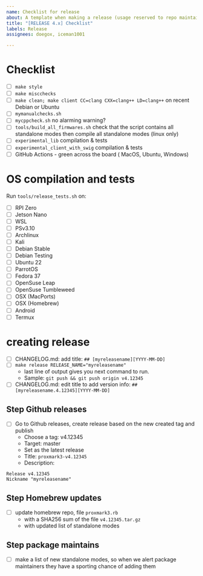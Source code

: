 ```yaml
---
name: Checklist for release
about: A template when making a release (usage reserved to repo maintainers)
title: "[RELEASE 4.x] Checklist"
labels: Release
assignees: doegox, iceman1001

---
```


# Checklist

- [ ] `make style`
- [ ] `make miscchecks`
- [ ] `make clean; make client CC=clang CXX=clang++ LD=clang++` on recent Debian or Ubuntu
- [ ] `mymanualchecks.sh`
- [ ] `mycppcheck.sh` no alarming warning?
- [ ] `tools/build_all_firmwares.sh` check that the script contains all standalone modes then compile all standalone modes (linux only)
- [ ] `experimental_lib` compilation & tests
- [ ] `experimental_client_with_swig` compilation & tests
- [ ] GitHub Actions - green across the board ( MacOS, Ubuntu, Windows)

# OS compilation and tests

Run `tools/release_tests.sh` on:

- [ ] RPI Zero
- [ ] Jetson Nano
- [ ] WSL
- [ ] PSv3.10
- [ ] Archlinux
- [ ] Kali
- [ ] Debian Stable
- [ ] Debian Testing
- [ ] Ubuntu 22
- [ ] ParrotOS
- [ ] Fedora 37
- [ ] OpenSuse Leap
- [ ] OpenSuse Tumbleweed
- [ ] OSX (MacPorts)
- [ ] OSX (Homebrew)
- [ ] Android
- [ ] Termux

# creating release

- [ ] CHANGELOG.md: add title: `## [myreleasename][YYYY-MM-DD]`
- [ ] `make release RELEASE_NAME="myreleasename"`
  - last line of output gives you next command to run.
  - Sample:  `git push && git push origin v4.12345`
- [ ] CHANGELOG.md: edit title to add version info: `## [myreleasename.4.12345][YYYY-MM-DD]`

## Step Github releases

- [ ] Go to Github releases,  create release based on the new created tag and publish
  - Choose a tag: v4.12345
  - Target: master
  - Set as the latest release
  - Title: `proxmark3-v4.12345`
  - Description:
```
Release v4.12345
Nickname "myreleasename"
```

## Step Homebrew updates

- [ ] update homebrew repo, file `proxmark3.rb`
  - with a SHA256 sum of the file `v4.12345.tar.gz`
  - with updated list of standalone modes

## Step package maintains

- [ ] make a list of new standalone modes, so when we alert package maintainers they have a sporting chance of adding them
